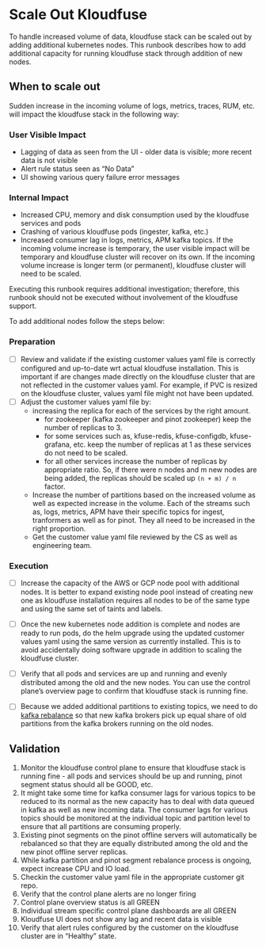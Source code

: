 # Scale Out Kloudfuse

To handle increased volume of data, kloudfuse stack can be scaled out by adding additional kubernetes nodes. This runbook describes how to add additional capacity for running kloudfuse stack through addition of new nodes.

## When to scale out
Sudden increase in the incoming volume of logs, metrics, traces, RUM, etc. will impact the kloudfuse stack in the following way:
### User Visible Impact
* Lagging of data as seen from the UI - older data is visible; more recent data is not visible
* Alert rule status seen as “No Data”
* UI showing various query failure error messages
### Internal Impact
* Increased CPU, memory and disk consumption used by the kloudfuse services and pods
* Crashing of various kloudfuse pods (ingester, kafka, etc.)
* Increased consumer lag in logs, metrics, APM kafka topics.
If the incoming volume increase is temporary, the user visible impact will be temporary and kloudfuse cluster will recover on its own.
If the incoming volume increase is longer term (or permanent), kloudfuse cluster will need to be scaled.

Executing this runbook requires additional investigation; therefore, this runbook should not be executed without involvement of the kloudfuse support.

To add additional nodes follow the steps below:
### Preparation
- [ ] Review and validate if the existing customer values yaml file is correctly configured and up-to-date wrt actual kloudfuse installation. This is important if are changes made directly on the kloudfuse cluster that are not reflected in the customer values yaml. For example, if PVC is resized on the kloudfuse cluster, values yaml file might not have been updated.
- [ ] Adjust the customer values yaml file by:
    * increasing the replica for each of the services by the right amount.
        * for zookeeper (kafka zookeeper and pinot zookeeper) keep the number of replicas to 3.
        * for some services such as, kfuse-redis, kfuse-configdb, kfuse-grafana, etc. keep the number of replicas at 1 as these services do not need to be scaled.
        * for all other services increase the number of replicas by appropriate ratio. So, if there were n nodes and m new nodes are being added, the replicas should be scaled up `(n + m) / n` factor.
    * Increase the number of partitions based on the increased volume as well as expected increase in the volume. Each of the streams such as, logs, metrics, APM have their specific topics for ingest, tranformers as well as for pinot. They all need to be increased in the right proportion.
    * Get the customer value yaml file reviewed by the CS as well as engineering team.
### Execution      
- [ ] Increase the capacity of the AWS or GCP node pool with additional nodes. It is better to expand existing node pool instead of creating new one as kloudfuse installation requires all nodes to be of the same type and using the same set of taints and labels.
- [ ] Once the new kubernetes node addition is complete and nodes are ready to run pods, do the helm upgrade using the updated customer values yaml using the same version as currently installed. This is to avoid accidentally doing software upgrade in addition to scaling the kloudfuse cluster.
- [ ] Verify that all pods and services are up and running and evenly distributed among the old and the new nodes. You can use the control plane’s overview page to confirm that kloudfuse stack is running fine.
- [ ] Because we added additional partitions to existing topics, we need to do [kafka rebalance](kafka-rebalance.md) so that new kafka brokers pick up equal share of old partitions from the kafka brokers running on the old nodes.


## Validation
1. Monitor the kloudfuse control plane to ensure that kloudfuse stack is running fine - all pods and services should be up and running, pinot segment status should all be GOOD, etc.
2. It might take some time for kafka consumer lags for various topics to be reduced to its normal as the new capacity has to deal with data queued in kafka as well as new incoming data. The consumer lags for various topics should be monitored at the individual topic and partition level to ensure that all partitions are consuming properly.
3. Existing pinot segments on the pinot offline servers will automatically be rebalanced so that they are equally distributed among the old and the new pinot offline server replicas.
4. While kafka partition and pinot segment rebalance process is ongoing, expect increase CPU and IO load.
5. Checkin the customer value yaml file in the appropriate customer git repo.
6. Verify that the control plane alerts are no longer firing
7. Control plane overview status is all GREEN
8. Individual stream specific control plane dashboards are all GREEN
9. Kloudfuse UI does not show any lag and recent data is visible
10. Verify that alert rules configured by the customer on the kloudfuse cluster are in “Healthy” state.
